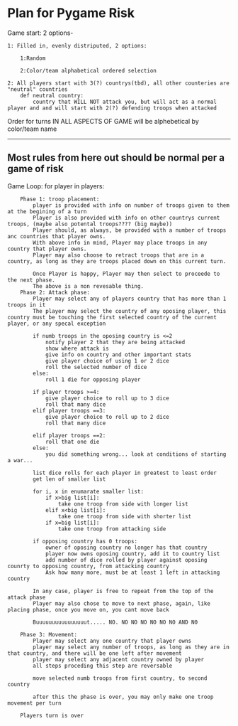 # Plan for Pygame Risk

Game start: 2 options-
    
    1: Filled in, evenly distriputed, 2 options:
        
        1:Random
        
        2:Color/team alphabetical ordered selection
        
    2: All players start with 3(?) countrys(tbd), all other counteries are "neutral" countries
        def neutral country:
            country that WILL NOT attack you, but will act as a normal player and and will start with 2(?) defending troops when attacked

Order for turns IN ALL ASPECTS OF GAME will be alphebetical by color/team name

------------------------------------------------------------
Most rules from here out should be normal per a game of risk
------------------------------------------------------------

Game Loop:
    for player in players:
        
        Phase 1: troop placement:
            player is provided with info on number of troops given to them at the begining of a turn
            Player is also provided with info on other countrys current troops, (maybe also potental troops???? (big maybe))
            Player should, as always, be provided with a number of troops anc countries that player owns.
            With above info in mind, Player may place troops in any country that player owns.
            Player may also choose to retract troops that are in a country, as long as they are troops placed down on this current turn.
            
            Once Player is happy, Player may then select to proceede to the next phase.
            The above is a non revesable thing.
        Phase 2: Attack phase:
            Player may select any of players country that has more than 1 troops in it
            The player may select the country of any oposing player, this country must be touching the first selected country of the current player, or any specal exception
            
            if numb troops in the oposing country is <=2
                notify player 2 that they are being attacked
                show where attack is
                give info on country and other important stats
                give player choice of using 1 or 2 dice
                roll the selected number of dice
            else:
                roll 1 die for opposing player
            
            if player troops >=4:
                give player choice to roll up to 3 dice
                roll that many dice
            elif player troops ==3:
                give player choice to roll up to 2 dice
                roll that many dice
                
            elif player troops ==2:
                roll that one die
            else:
                you did something wrong... look at conditions of starting a war...
                
            list dice rolls for each player in greatest to least order
            get len of smaller list
            
            for i, x in enumarate smaller list:
                if x>big list[i]:
                    take one troop from side with longer list
                elif x<big list[i]:
                    take one troop from side with shorter list
                if x=big list[i]:
                    take one troop from attacking side
            
            if opposing country has 0 troops:
                owner of oposing country no longer has that country
                player now owns oposing country, add it to country list
                add number of dice rolled by player against oposing counrty to opposing country, from attacking country
                Ask how many more, must be at least 1 left in attacking country
                
            In any case, player is free to repeat from the top of the attack phase
            Player may also chose to move to next phase, again, like placing phase, once you move on, you cant move back
            
            Buuuuuuuuuuuuuuuut..... NO. NO NO NO NO NO NO AND N0
            
        Phase 3: Movement:
            Player may select any one country that player owns
            player may select any number of troops, as long as they are in that country, and there will be one left after movement
            player may select any adjacent country owned by player
            all steps proceding this step are reversable
            
            move selected numb troops from first country, to second country
            
            after this the phase is over, you may only make one troop movement per turn
            
        Players turn is over
            
            
                
                
